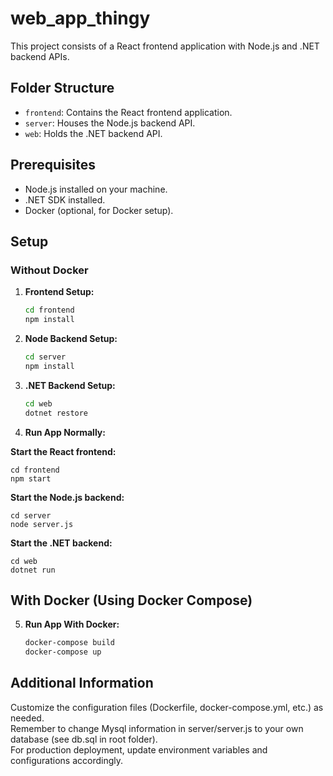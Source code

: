 # web_app_thingy

This project consists of a React frontend application with Node.js and .NET backend APIs.

## Folder Structure

- `frontend`: Contains the React frontend application.
- `server`: Houses the Node.js backend API.
- `web`: Holds the .NET backend API.

## Prerequisites

- Node.js installed on your machine.
- .NET SDK installed.
- Docker (optional, for Docker setup).

## Setup

### Without Docker

1. **Frontend Setup:**

   ```bash
   cd frontend
   npm install


2. **Node Backend Setup:**

    ```bash
    cd server
    npm install

3. **.NET Backend Setup:**

    ```bash
    cd web
    dotnet restore

4. **Run App Normally:**

**Start the React frontend:**

    
    cd frontend
    npm start

**Start the Node.js backend:**


    cd server
    node server.js

**Start the .NET backend:**


    cd web
    dotnet run


## With Docker (Using Docker Compose)
5. **Run App With Docker:**

    ```bash
    docker-compose build
    docker-compose up
## Additional Information
Customize the configuration files (Dockerfile, docker-compose.yml, etc.) as needed. \
Remember to change Mysql information in server/server.js to your own database (see db.sql in root folder).\
For production deployment, update environment variables and configurations accordingly.
